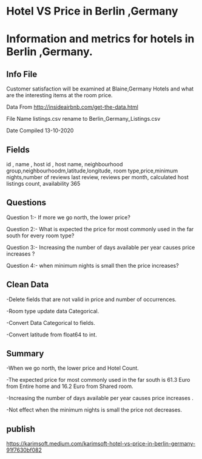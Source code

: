 # Hotel VS Price in Berlin ,Germany

# Information and metrics for hotels in Berlin ,Germany.

## Info File

Customer satisfaction will be examined at Blaine,Germany Hotels and what are the interesting items at the room price.

Data From http://insideairbnb.com/get-the-data.html

File Name listings.csv rename to Berlin_Germany_Listings.csv

Date Compiled 13-10-2020

## Fields
id , name , host id , host name, neighbourhood group,neighbourhoodm,latitude,longitude, room type,price,minimum nights,number of reviews last review, reviews per month, calculated host listings count, availability 365

## Questions
Question 1:- If more we go north, the lower price?

Question 2:- What is expected the price for most commonly used in the far south for every room type?

Question 3:- Increasing the number of days available per year causes price increases ?

Question 4:- when minimum nights is small then the price increases?

## Clean Data
-Delete fields that are not valid in price and number of occurrences.

-Room type update data Categorical.

-Convert Data Categorical to fields.

-Convert latitude from float64 to int.

## Summary

-When we go north, the lower price and Hotel Count.

-The expected price for most commonly used in the far south is 61.3 Euro from Entire home and 16.2 Euro from Shared room.

-Increasing the number of days available per year causes price increases .

-Not effect when the minimum nights is small the price not decreases.

## publish
https://karimsoft.medium.com/karimsoft-hotel-vs-price-in-berlin-germany-91f7630bf082
